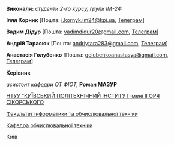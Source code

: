 **Виконали:**
_студенти 2-го курсу, групи ІМ-24:_

<span padding-right:5em></span> **Ілля Корник** [Пошта: i.kornyk.im24@kpi.ua, [Телеграм](https://t.me/eliyahu_k)]

<span padding-right:5em></span> **Вадим Дідур** [Пошта: vadimdidur20@gmail.com, [Телеграм](https://t.me/Vadimddr)]

<span padding-right:5em></span> **Андрiй Тарасюк** [Пошта: andriytara283@gmail.com, [Телеграм](https://t.me/Andrew283)]

<span padding-right:5em></span> **Анастасія Голубенко** [Пошта: golubenkoanastasya@gmail.com, [Телеграм](https://t.me/anasteishat)]

**Керівник**

_асистент кафедри ОТ ФІОТ,_<span padding-right:5em></span> **Роман МАЗУР**

[НТУУ "КИЇВСЬКИЙ ПОЛІТЕХНІЧНИЙ ІНСТИТУТ імені ІГОРЯ СІКОРСЬКОГО](https://kpi.ua/)

[Факультет інформатики та обчислювальної техніки](https://fiot.kpi.ua/)

[Кафедра обчислювальної техніки](https://comsys.kpi.ua/)

Київ
